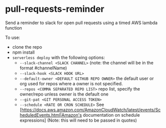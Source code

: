 # pull-requests-reminder
Send a reminder to slack for open pull requests using a timed AWS lambda function

To use:
* clone the repo
* npm install
* `serverless deploy` with the following options:
  * `--slack-channel <SLACK CHANNEL>` (note: the channel will be in the format \#channelName)
  * `--slack-hook <SLACK HOOK URL>`
  * `--default-owner <DEFAULT GITHUB REPO OWNER>` the default user or org used for repos where a owner is not specified.
  * `--repos <COMMA SEPARATED REPO LIST>` repo list, specify the owner/repo unless owner is the default one
  * `--git-pat <GIT PERSONAL ACCESS TOKEN>`
  * `--schedule <RATE OR CRON SCHEDULE>` See [https://docs.aws.amazon.com/AmazonCloudWatch/latest/events/ScheduledEvents.html|Amazon's documentation on schedule expressions] (Note: this will need to be passed in quotes)
